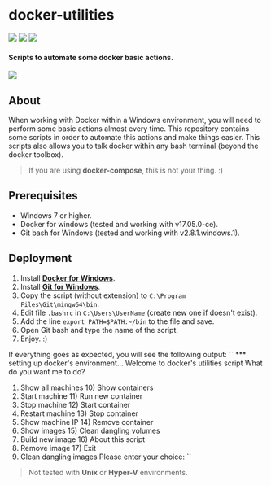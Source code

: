 # docker-utilities

![](https://cdn0.iconfinder.com/data/icons/social-media-2104/24/social_media_social_media_logo_docker-64.png)
![](https://cdn0.iconfinder.com/data/icons/social-media-2104/24/social_media_social_media_logo_git-64.png)
![](https://cdn0.iconfinder.com/data/icons/logos-brands/24/logo_brand_brands_logos_microsoft_windows-64.png)

#### Scripts to automate some docker basic actions.

![](https://d25lcipzij17d.cloudfront.net/badge.svg?id=gh&type=6&v=1.0.0&x2=0)

## About
When working with Docker within a Windows environment, you will need to perform some basic actions almost every time.
This repository contains some scripts in order to automate this actions and make things easier.
This scripts also allows you to talk docker within any bash terminal (beyond the docker toolbox).

> If you are using **docker-compose**, this is not your thing. :)

## Prerequisites
- Windows 7 or higher.
- Docker for windows (tested and working with v17.05.0-ce).
- Git bash for Windows (tested and working with v2.8.1.windows.1).

## Deployment
1. Install [**Docker for Windows**](https://docs.docker.com/docker-for-windows/install/).
2. Install [**Git for Windows**](https://git-scm.com/download/win).
3. Copy the script (without extension) to ``C:\Program Files\Git\mingw64\bin``.
4. Edit file ``.bashrc`` in ``C:\Users\UserName`` (create new one if doesn't exist).
5. Add the line ``export PATH=$PATH:~/bin`` to the file and save.
6. Open Git bash and type the name of the script.
7. Enjoy. :)

If everything goes as expected, you will see the following output:
``
*** setting up docker's environment...
Welcome to docker's utilities script
What do you want me to do?
1) Show all machines        10) Show containers
2) Start machine            11) Run new container
3) Stop machine             12) Start container
4) Restart machine          13) Stop container
5) Show machine IP          14) Remove container
6) Show images              15) Clean dangling volumes
7) Build new image          16) About this script
8) Remove image             17) Exit
9) Clean dangling images
Please enter your choice:
``

> Not tested with **Unix** or **Hyper-V** environments.